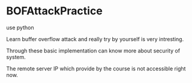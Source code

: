 # BOFAttackPractice
use python 

Learn buffer overflow attack and really try by yourself is very intresting. 

Through these basic implementation can know more about security of system.

The remote server IP which provide by the course is not accessible right now. 
